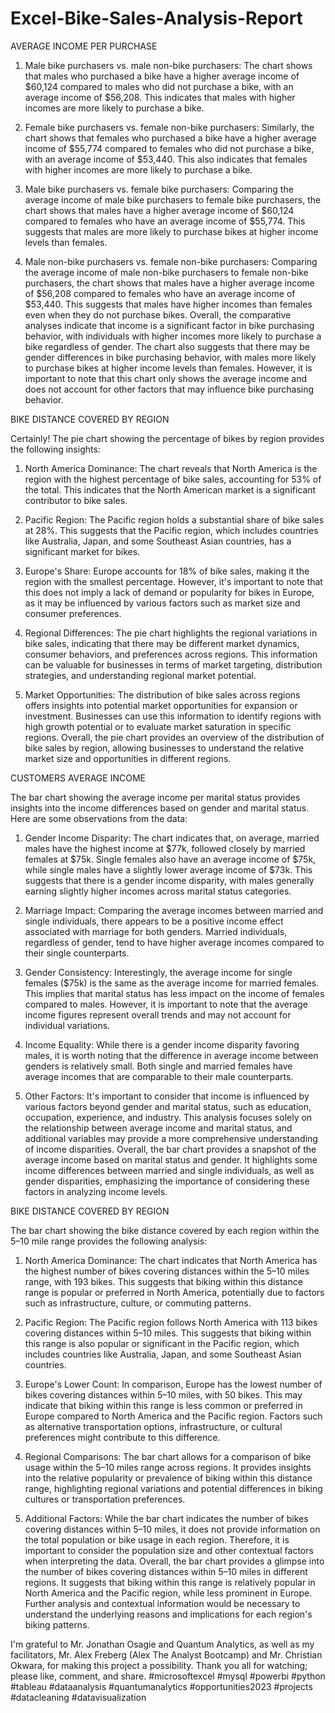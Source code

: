 # Excel-Bike-Sales-Analysis-Report

AVERAGE INCOME PER PURCHASE

1.	Male bike purchasers vs. male non-bike purchasers: The chart shows that males who purchased a bike have a higher average income of $60,124 compared to males who did not purchase a bike, with an average income of $56,208. This indicates that males with higher incomes are more likely to purchase a bike.

2.	Female bike purchasers vs. female non-bike purchasers: Similarly, the chart shows that females who purchased a bike have a higher average income of $55,774 compared to females who did not purchase a bike, with an average income of $53,440. This also indicates that females with higher incomes are more likely to purchase a bike.

3.	Male bike purchasers vs. female bike purchasers: Comparing the average income of male bike purchasers to female bike purchasers, the chart shows that males have a higher average income of $60,124 compared to females who have an average income of $55,774. This suggests that males are more likely to purchase bikes at higher income levels than females.

4.	Male non-bike purchasers vs. female non-bike purchasers: Comparing the average income of male non-bike purchasers to female non-bike purchasers, the chart shows that males have a higher average income of $56,208 compared to females who have an average income of $53,440. This suggests that males have higher incomes than females even when they do not purchase bikes.
Overall, the comparative analyses indicate that income is a significant factor in bike purchasing behavior, with individuals with higher incomes more likely to purchase a bike regardless of gender. The chart also suggests that there may be gender differences in bike purchasing behavior, with males more likely to purchase bikes at higher income levels than females. However, it is important to note that this chart only shows the average income and does not account for other factors that may influence bike purchasing behavior.

BIKE DISTANCE COVERED BY REGION

Certainly! The pie chart showing the percentage of bikes by region provides the following insights:
1.	North America Dominance: The chart reveals that North America is the region with the highest percentage of bike sales, accounting for 53% of the total. This indicates that the North American market is a significant contributor to bike sales.

2.	Pacific Region: The Pacific region holds a substantial share of bike sales at 28%. This suggests that the Pacific region, which includes countries like Australia, Japan, and some Southeast Asian countries, has a significant market for bikes.

3.	Europe's Share: Europe accounts for 18% of bike sales, making it the region with the smallest percentage. However, it's important to note that this does not imply a lack of demand or popularity for bikes in Europe, as it may be influenced by various factors such as market size and consumer preferences.

4.	Regional Differences: The pie chart highlights the regional variations in bike sales, indicating that there may be different market dynamics, consumer behaviors, and preferences across regions. This information can be valuable for businesses in terms of market targeting, distribution strategies, and understanding regional market potential.

5.	Market Opportunities: The distribution of bike sales across regions offers insights into potential market opportunities for expansion or investment. Businesses can use this information to identify regions with high growth potential or to evaluate market saturation in specific regions.
Overall, the pie chart provides an overview of the distribution of bike sales by region, allowing businesses to understand the relative market size and opportunities in different regions.

CUSTOMERS AVERAGE INCOME

The bar chart showing the average income per marital status provides insights into the income differences based on gender and marital status. Here are some observations from the data:
1.	Gender Income Disparity: The chart indicates that, on average, married males have the highest income at $77k, followed closely by married females at $75k. Single females also have an average income of $75k, while single males have a slightly lower average income of $73k. This suggests that there is a gender income disparity, with males generally earning slightly higher incomes across marital status categories.

2.	Marriage Impact: Comparing the average incomes between married and single individuals, there appears to be a positive income effect associated with marriage for both genders. Married individuals, regardless of gender, tend to have higher average incomes compared to their single counterparts.

3.	Gender Consistency: Interestingly, the average income for single females ($75k) is the same as the average income for married females. This implies that marital status has less impact on the income of females compared to males. However, it is important to note that the average income figures represent overall trends and may not account for individual variations.

4.	Income Equality: While there is a gender income disparity favoring males, it is worth noting that the difference in average income between genders is relatively small. Both single and married females have average incomes that are comparable to their male counterparts.

5.	Other Factors: It's important to consider that income is influenced by various factors beyond gender and marital status, such as education, occupation, experience, and industry. This analysis focuses solely on the relationship between average income and marital status, and additional variables may provide a more comprehensive understanding of income disparities.
Overall, the bar chart provides a snapshot of the average income based on marital status and gender. It highlights some income differences between married and single individuals, as well as gender disparities, emphasizing the importance of considering these factors in analyzing income levels.



BIKE DISTANCE COVERED BY REGION

The bar chart showing the bike distance covered by each region within the 5–10 mile range provides the following analysis:

1.	North America Dominance: The chart indicates that North America has the highest number of bikes covering distances within the 5–10 miles range, with 193 bikes. This suggests that biking within this distance range is popular or preferred in North America, potentially due to factors such as infrastructure, culture, or commuting patterns.

2.	Pacific Region: The Pacific region follows North America with 113 bikes covering distances within 5–10 miles. This suggests that biking within this range is also popular or significant in the Pacific region, which includes countries like Australia, Japan, and some Southeast Asian countries.
3.	Europe's Lower Count: In comparison, Europe has the lowest number of bikes covering distances within 5–10 miles, with 50 bikes. This may indicate that biking within this range is less common or preferred in Europe compared to North America and the Pacific region. Factors such as alternative transportation options, infrastructure, or cultural preferences might contribute to this difference.

4.	Regional Comparisons: The bar chart allows for a comparison of bike usage within the 5–10 miles range across regions. It provides insights into the relative popularity or prevalence of biking within this distance range, highlighting regional variations and potential differences in biking cultures or transportation preferences.

5.	Additional Factors: While the bar chart indicates the number of bikes covering distances within 5–10 miles, it does not provide information on the total population or bike usage in each region. Therefore, it is important to consider the population size and other contextual factors when interpreting the data.
Overall, the bar chart provides a glimpse into the number of bikes covering distances within 5–10 miles in different regions. It suggests that biking within this range is relatively popular in North America and the Pacific region, while less prominent in Europe. Further analysis and contextual information would be necessary to understand the underlying reasons and implications for each region's biking patterns.

I'm grateful to Mr. Jonathan Osagie and Quantum Analytics, as well as my facilitators, Mr. Alex Freberg (Alex The Analyst Bootcamp) and Mr. Christian Okwara, for making this project a possibility. Thank you all for watching; please like, comment, and share.
#microsoftexcel #mysql #powerbi #python #tableau #dataanalysis #quantumanalytics #opportunities2023 #projects #datacleaning #datavisualization
